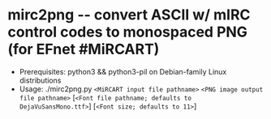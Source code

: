 # mirc2png -- convert ASCII w/ mIRC control codes to monospaced PNG (for EFnet #MiRCART)
* Prerequisites: python3 && python3-pil on Debian-family Linux distributions
* Usage: ./mirc2png.py `<MiRCART input file pathname>` `<PNG image output file pathname>` [`<Font file pathname; defaults to DejaVuSansMono.ttf>`] [`<Font size; defaults to 11>`]
